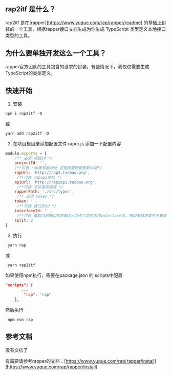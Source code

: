 ## rap2itf 是什么？

rap2itf 是在[rapper][https://www.yuque.com/rap/rapper/readme] 的基础上封装的一个工具，根据rapper接口文档生成为你生成 TypeScript 类型定义本地接口类型的工具。

## 为什么要单独开发这么一个工具？

rapper官方团队的工具包含的请求的封装，有些情况下，我仅仅需要生成 TypeScript的类型定义，

## 快速开始

1. 安装

```shell
npm i rap2itf -D
```

或

```shell
yarn add rap2itf -D
```

2. 在项目根目录添加配置文件.raprc.js 添加一下配置内容

```javascript
module.exports = {
    /** 必须 项目id */
    projectId: '',
    /**可选 rap服务器地址 这里配置的都是默认值*/
    rapUrl: 'http://rap2.taobao.org',
     /**可选 rapapi地址 */
    apiUrl: 'http://rap2api.taobao.org',
     /**可选 文件保存路径 */
    rapperPath: './src/types',
     /** 必须 token */
    token: '',
     /**可选 接口的id */
    interfaceId: '',
     /**可选 截取当前接口的的最后n位作为文件名和interface名，接口多解决文件名重复时可调整这个参数 */
    split: 2
}
```

3. 执行

```shell
 yarn rap 
```

或

```shell
 yarn rap2itf 
```

如果使用npm执行，需要在package.json 的 scripts中配置

```json
"scripts": {
       ...
        "rap": "rap" 
    },
```

然后执行

```
 npm run rap
```

## 参考文档

没有文档了

有需要请参考rapper的文档：[https://www.yuque.com/rap/rapper/install](https://www.yuque.com/rap/rapper/install)
